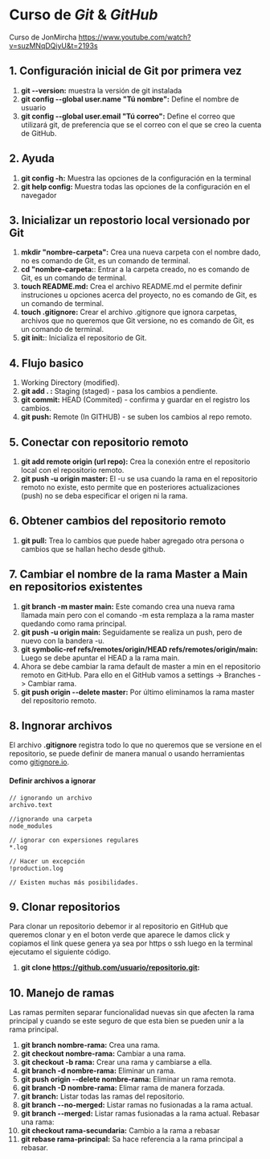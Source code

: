 # Curso de _Git_ & _GitHub_

Curso de JonMircha https://www.youtube.com/watch?v=suzMNqDQiyU&t=2193s

## 1. Configuración inicial de Git por primera vez
1. **git --version:** muestra la versión de git instalada
2. **git config --global user.name "Tú nombre":** Define el nombre de usuario
3. **git config --global user.email "Tú correo":** Define el correo que utilizará git, de preferencia que se el correo con el que se creo la cuenta de GitHub.

## 2. Ayuda
1. **git config -h:** Muestra las opciones de la configuración en la terminal
2. **git help config:** Muestra todas las opciones de la configuración en el navegador

## 3. Inicializar un repostorio local versionado por Git

1. **mkdir "nombre-carpeta":** Crea una nueva carpeta con el nombre dado, no es comando de Git, es un comando de terminal.
2. **cd "nombre-carpeta:**: Entrar a la carpeta creado, no es comando de Git, es un comando de terminal.
3. **touch README.md:** Crea el archivo README.md el permite definir instruciones u opciones acerca del proyecto, no es comando de Git, es un comando de terminal.
4. **touch .gitignore:** Crear el archivo .gitignore que ignora carpetas, archivos que no queremos que Git versione, no es comando de Git, es un comando de terminal.
5. **git init:**: Inicializa el repositorio de Git.

## 4. Flujo basico

1. Working Directory (modified).
2. **git add . :** Staging (staged) - pasa los cambios a pendiente.
3. **git commit:** HEAD (Commited) - confirma y guardar en el registro los cambios.
4. **git push:** Remote (In GITHUB) - se suben los cambios al repo remoto.

## 5. Conectar con repositorio remoto

1. **git add remote origin (url repo):** Crea la conexión entre el repositorio local con el repositorio remoto.
2. **git push -u origin master:** El -u se usa cuando la rama en el repositorio remoto no existe, esto permite que en posteriores actualizaciones (push) no se deba especificar el origen ni la rama.

## 6. Obtener cambios del repositorio remoto

1. **git pull:** Trea lo cambios que puede haber agregado otra persona o cambios que se hallan hecho desde github.

## 7. Cambiar el nombre de la rama Master a Main en repositorios existentes

1. **git branch -m master main:** Este comando crea una nueva rama llamada main pero con el comando -m esta remplaza a la rama master quedando como rama principal.
2. **git push -u origin main:** Seguidamente se realiza un push, pero de nuevo con la bandera -u.
3. **git symbolic-ref refs/remotes/origin/HEAD refs/remotes/origin/main:** Luego se debe apuntar el HEAD a la rama main.
4. Ahora se debe cambiar la rama default de master a min en el repositorio remoto en GitHub. Para ello en el GitHub vamos a settings -> Branches -> Cambiar rama.
5. **git push origin --delete master:** Por último eliminamos la rama master del repositorio remoto.

## 8. Ingnorar archivos

El archivo **.gitignore** registra todo lo que no queremos que se versione en el repositorio, se puede definir de manera manual o usando herramientas como [gitignore.io](https://www.toptal.com/developers/gitignore).

#### Definir archivos a ignorar
```
// ignorando un archivo
archivo.text

//ignorando una carpeta
node_modules

// ignorar con expersiones regulares
*.log

// Hacer un excepción
!production.log

// Existen muchas más posibilidades.
```

## 9. Clonar repositorios

Para clonar un repositorio debemor ir al repositorio en GitHub que queremos clonar y en el boton verde que aparece le damos click y copiamos el link quese genera ya sea por https o ssh luego en la terminal ejecutamo el siguiente código.

1. **git clone https://github.com/usuario/repositorio.git:**

## 10. Manejo de ramas

Las ramas permiten separar funcionalidad nuevas sin que afecten la rama principal y cuando se este seguro de que esta bien se pueden unir a la rama principal.

1. **git branch nombre-rama:** Crea una rama.
2. **git checkout nombre-rama:** Cambiar a una rama.
3. **git checkout -b rama:** Crear una rama y cambiarse a ella.
4. **git branch -d nombre-rama:** Eliminar un rama.
5. **git push origin --delete nombre-rama:** Eliminar un rama remota.
6. **git branch -D nombre-rama:** Elimar rama de manera forzada.
7. **git branch:** Listar todas las ramas del repositorio.
8. **git branch --no-merged:** Listar ramas no fusionadas a la rama actual.
9. **git branch --merged:** Listar ramas fusionadas a la rama actual.
Rebasar una rama:
10. **git checkout rama-secundaria:** Cambio a la rama a rebasar
11. **git rebase rama-principal:** Sa hace referencia a la rama principal a rebasar.